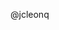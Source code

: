 @jcleonq


<!---
jcleonq/jcleonq is a ✨ special ✨ repository because its `README.md` (this file) appears on your GitHub profile.
You can click the Preview link to take a look at your changes.
--->
